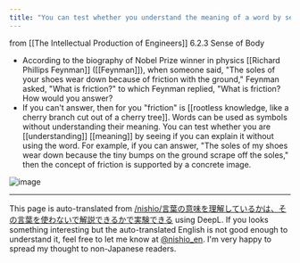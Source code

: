 ```yaml
---
title: "You can test whether you understand the meaning of a word by seeing if you can explain it without using that word."
---
```


from [[The Intellectual Production of Engineers]] 6.2.3 Sense of Body
- According to the biography of Nobel Prize winner in physics [[Richard Phillips Feynman]] ([[Feynman]]), when someone said, "The soles of your shoes wear down because of friction with the ground," Feynman asked, "What is friction?" to which Feynman replied, "What is friction? How would you answer?
- If you can't answer, then for you "friction" is [[rootless knowledge, like a cherry branch cut out of a cherry tree]]. Words can be used as symbols without understanding their meaning. You can test whether you are [[understanding]] [[meaning]] by seeing if you can explain it without using the word. For example, if you can answer, "The soles of my shoes wear down because the tiny bumps on the ground scrape off the soles," then the concept of friction is supported by a concrete image.

![image](https://gyazo.com/c6cbcbf766c8d6ee393924be24132584/thumb/1000)

---
This page is auto-translated from [/nishio/言葉の意味を理解しているかは、その言葉を使わないで解説できるかで実験できる](https://scrapbox.io/nishio/言葉の意味を理解しているかは、その言葉を使わないで解説できるかで実験できる) using DeepL. If you looks something interesting but the auto-translated English is not good enough to understand it, feel free to let me know at [@nishio_en](https://twitter.com/nishio_en). I'm very happy to spread my thought to non-Japanese readers.